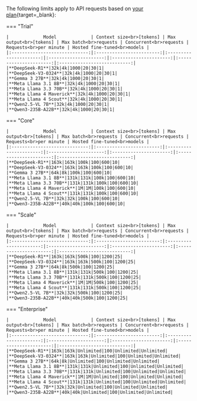 The following limits apply to API requests based on [your plan](https://platform.kluster.ai/plans){target=\_blank}:

=== "Trial"

    |             Model             | Context size<br>[tokens] | Max output<br>[tokens] | Max batch<br>requests | Concurrent<br>requests | Requests<br>per minute | Hosted fine-tuned<br>models |
    |:-----------------------------:|:------------------------:|:----------------------:|:---------------------:|:----------------------:|:----------------------:|:---------------------------:|
    |**DeepSeek-R1**|32k|4k|1000|20|30|1|
    |**DeepSeek-V3-0324**|32k|4k|1000|20|30|1|
    |**Gemma 3 27B**|32k|4k|1000|20|30|1|
    |**Meta Llama 3.1 8B**|32k|4k|1000|20|30|1|
    |**Meta Llama 3.3 70B**|32k|4k|1000|20|30|1|
    |**Meta Llama 4 Maverick**|32k|4k|1000|20|30|1|
    |**Meta Llama 4 Scout**|32k|4k|1000|20|30|1|
    |**Qwen2.5-VL 7B**|32k|4k|1000|20|30|1|
    |**Qwen3-235B-A22B**|32k|4k|1000|20|30|1|



=== "Core"

    |             Model             | Context size<br>[tokens] | Max output<br>[tokens] | Max batch<br>requests | Concurrent<br>requests | Requests<br>per minute | Hosted fine-tuned<br>models |
    |:-----------------------------:|:------------------------:|:----------------------:|:---------------------:|:----------------------:|:----------------------:|:---------------------------:|
    |**DeepSeek-R1**|163k|163k|100k|100|600|10|
    |**DeepSeek-V3-0324**|163k|163k|100k|100|600|10|
    |**Gemma 3 27B**|64k|8k|100k|100|600|10|
    |**Meta Llama 3.1 8B**|131k|131k|100k|100|600|10|
    |**Meta Llama 3.3 70B**|131k|131k|100k|100|600|10|
    |**Meta Llama 4 Maverick**|1M|1M|100k|100|600|10|
    |**Meta Llama 4 Scout**|131k|131k|100k|100|600|10|
    |**Qwen2.5-VL 7B**|32k|32k|100k|100|600|10|
    |**Qwen3-235B-A22B**|40k|40k|100k|100|600|10|



=== "Scale"

    |             Model             | Context size<br>[tokens] | Max output<br>[tokens] | Max batch<br>requests | Concurrent<br>requests | Requests<br>per minute | Hosted fine-tuned<br>models |
    |:-----------------------------:|:------------------------:|:----------------------:|:---------------------:|:----------------------:|:----------------------:|:---------------------------:|
    |**DeepSeek-R1**|163k|163k|500k|100|1200|25|
    |**DeepSeek-V3-0324**|163k|163k|500k|100|1200|25|
    |**Gemma 3 27B**|64k|8k|500k|100|1200|25|
    |**Meta Llama 3.1 8B**|131k|131k|500k|100|1200|25|
    |**Meta Llama 3.3 70B**|131k|131k|500k|100|1200|25|
    |**Meta Llama 4 Maverick**|1M|1M|500k|100|1200|25|
    |**Meta Llama 4 Scout**|131k|131k|500k|100|1200|25|
    |**Qwen2.5-VL 7B**|32k|32k|500k|100|1200|25|
    |**Qwen3-235B-A22B**|40k|40k|500k|100|1200|25|



=== "Enterprise"

    |             Model             | Context size<br>[tokens] | Max output<br>[tokens] | Max batch<br>requests | Concurrent<br>requests | Requests<br>per minute | Hosted fine-tuned<br>models |
    |:-----------------------------:|:------------------------:|:----------------------:|:---------------------:|:----------------------:|:----------------------:|:---------------------------:|
    |**DeepSeek-R1**|163k|163k|Unlimited|100|Unlimited|Unlimited|
    |**DeepSeek-V3-0324**|163k|163k|Unlimited|100|Unlimited|Unlimited|
    |**Gemma 3 27B**|64k|8k|Unlimited|100|Unlimited|Unlimited|
    |**Meta Llama 3.1 8B**|131k|131k|Unlimited|100|Unlimited|Unlimited|
    |**Meta Llama 3.3 70B**|131k|131k|Unlimited|100|Unlimited|Unlimited|
    |**Meta Llama 4 Maverick**|1M|1M|Unlimited|100|Unlimited|Unlimited|
    |**Meta Llama 4 Scout**|131k|131k|Unlimited|100|Unlimited|Unlimited|
    |**Qwen2.5-VL 7B**|32k|32k|Unlimited|100|Unlimited|Unlimited|
    |**Qwen3-235B-A22B**|40k|40k|Unlimited|100|Unlimited|Unlimited|

